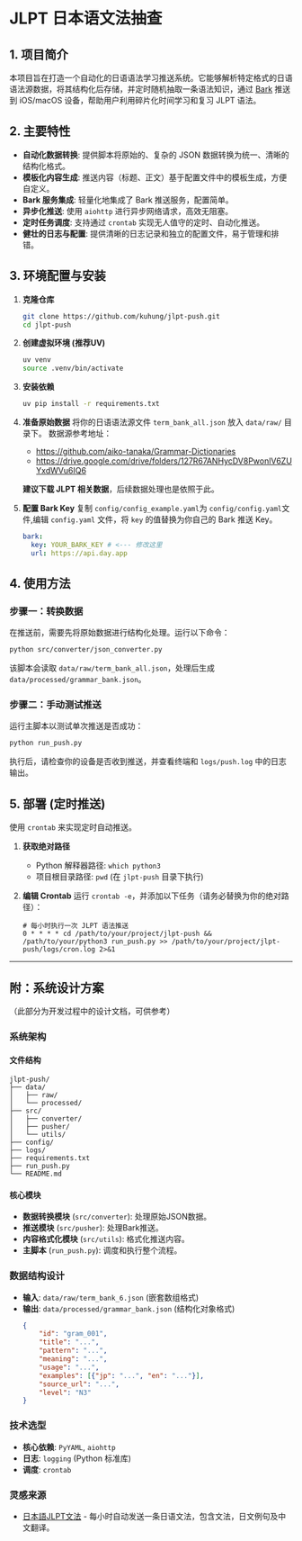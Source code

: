 # JLPT 日本语文法抽查

## 1. 项目简介

本项目旨在打造一个自动化的日语语法学习推送系统。它能够解析特定格式的日语语法源数据，将其结构化后存储，并定时随机抽取一条语法知识，通过 [Bark](https://bark.day.app/#/tutorial) 推送到 iOS/macOS 设备，帮助用户利用碎片化时间学习和复习 JLPT 语法。

## 2. 主要特性

- **自动化数据转换**: 提供脚本将原始的、复杂的 JSON 数据转换为统一、清晰的结构化格式。
- **模板化内容生成**: 推送内容（标题、正文）基于配置文件中的模板生成，方便自定义。
- **Bark 服务集成**: 轻量化地集成了 Bark 推送服务，配置简单。
- **异步化推送**: 使用 `aiohttp` 进行异步网络请求，高效无阻塞。
- **定时任务调度**: 支持通过 `crontab` 实现无人值守的定时、自动化推送。
- **健壮的日志与配置**: 提供清晰的日志记录和独立的配置文件，易于管理和排错。

## 3. 环境配置与安装

1. **克隆仓库**

   ```bash
   git clone https://github.com/kuhung/jlpt-push.git
   cd jlpt-push
   ```
2. **创建虚拟环境 (推荐UV)**

   ```bash
   uv venv
   source .venv/bin/activate
   ```
3. **安装依赖**

   ```bash
   uv pip install -r requirements.txt
   ```
4. **准备原始数据**
   将你的日语语法源文件 `term_bank_all.json` 放入 `data/raw/` 目录下。
   数据源参考地址：

   - https://github.com/aiko-tanaka/Grammar-Dictionaries
   - https://drive.google.com/drive/folders/127R67ANHycDV8PwonlV6ZUYxdWVu6IQ6

   **建议下载 JLPT 相关数据**，后续数据处理也是依照于此。
5. **配置 Bark Key**
   复制 `config/config_example.yaml`为 `config/config.yaml`文件,编辑 `config.yaml` 文件，将 `key` 的值替换为你自己的 Bark 推送 Key。

   ```yaml
   bark:
     key: YOUR_BARK_KEY # <--- 修改这里
     url: https://api.day.app
   ```

## 4. 使用方法

### 步骤一：转换数据

在推送前，需要先将原始数据进行结构化处理。运行以下命令：

```bash
python src/converter/json_converter.py
```

该脚本会读取 `data/raw/term_bank_all.json`，处理后生成 `data/processed/grammar_bank.json`。

### 步骤二：手动测试推送

运行主脚本以测试单次推送是否成功：

```bash
python run_push.py
```

执行后，请检查你的设备是否收到推送，并查看终端和 `logs/push.log` 中的日志输出。

## 5. 部署 (定时推送)

使用 `crontab` 来实现定时自动推送。

1. **获取绝对路径**

   - Python 解释器路径: `which python3`
   - 项目根目录路径: `pwd` (在 `jlpt-push` 目录下执行)
2. **编辑 Crontab**
   运行 `crontab -e`，并添加以下任务（请务必替换为你的绝对路径）：

   ```crontab
   # 每小时执行一次 JLPT 语法推送
   0 * * * * cd /path/to/your/project/jlpt-push && /path/to/your/python3 run_push.py >> /path/to/your/project/jlpt-push/logs/cron.log 2>&1
   ```

---

## 附：系统设计方案

（此部分为开发过程中的设计文档，可供参考）

### 系统架构

#### 文件结构

```
jlpt-push/
├── data/
│   ├── raw/
│   └── processed/
├── src/
│   ├── converter/
│   ├── pusher/
│   └── utils/
├── config/
├── logs/
├── requirements.txt
├── run_push.py
└── README.md
```

#### 核心模块

- **数据转换模块** (`src/converter`): 处理原始JSON数据。
- **推送模块** (`src/pusher`): 处理Bark推送。
- **内容格式化模块** (`src/utils`): 格式化推送内容。
- **主脚本** (`run_push.py`): 调度和执行整个流程。

### 数据结构设计

- **输入**: `data/raw/term_bank_6.json` (嵌套数组格式)
- **输出**: `data/processed/grammar_bank.json` (结构化对象格式)
  ```json
  {
      "id": "gram_001",
      "title": "...",
      "pattern": "...",
      "meaning": "...",
      "usage": "...",
      "examples": [{"jp": "...", "en": "..."}],
      "source_url": "...",
      "level": "N3"
  }
  ```

### 技术选型

- **核心依赖**: `PyYAML`, `aiohttp`
- **日志**: `logging` (Python 标准库)
- **调度**: `crontab`

### 灵感来源

- [日本語JLPT文法](https://jumble.social/users/npub1xr4jdgh7htsuraq8y34pufv3kc5mz2h9h0r9lv9a9t0xeuctvp6smrfyy8) - 每小时自动发送一条日语文法，包含文法，日文例句及中文翻译。
